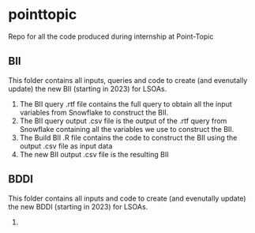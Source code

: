 # pointtopic
Repo for all the code produced during internship at Point-Topic

## BII
This folder contains all inputs, queries and code to create (and evenutally update) the new BII (starting in 2023) for LSOAs.

1. The BII query .rtf file contains the full query to obtain all the input variables from Snowflake to construct the BII.
2. The BII query output .csv file is the output of the .rtf query from Snowflake containing all the variables we use to construct the BII.
3. The Build BII .R file contains the code to construct the BII using the output .csv file as input data
4. The new BII output .csv file is the resulting BII

## BDDI
This folder contains all inputs and code to create (and evenutally update) the new BDDI (starting in 2023) for LSOAs.

1. 
